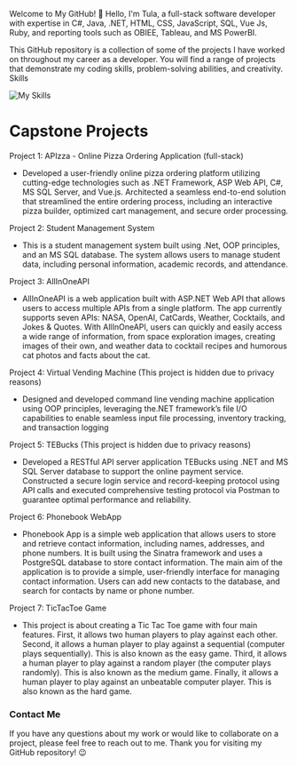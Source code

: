 Welcome to My GitHub!
👋 Hello, I'm Tula, a full-stack software developer with expertise in C#, Java, .NET, HTML, CSS, JavaScript, SQL, Vue Js, Ruby, and reporting tools such as OBIEE, Tableau, and MS PowerBI.

This GitHub repository is a collection of some of the projects I have worked on throughout my career as a developer. You will find a range of projects that demonstrate my coding skills, problem-solving abilities, and creativity.
Skills

![My Skills](https://skillicons.dev/icons?i=cs,dotnet,java,visualstudio,vscode,gitlab,html,css,vue,js,idea,ruby,postgres,postman,github)
# Capstone Projects

Project 1: APIzza - Online Pizza Ordering Application (full-stack)
* Developed a user-friendly online pizza ordering platform utilizing cutting-edge technologies such as .NET Framework, ASP Web API, C#, MS SQL Server, and Vue.js. Architected a seamless end-to-end solution that streamlined the entire ordering process, including an interactive pizza builder, optimized cart management, and secure order processing.


Project 2: Student Management System
* This is a student management system built using .Net, OOP principles, and an MS SQL database. The system allows users to manage student data, including personal information, academic records, and attendance.

Project 3: AllInOneAPI
* AllInOneAPI is a web application built with ASP.NET Web API that allows users to access multiple APIs from a single platform. The app currently supports seven APIs: NASA, OpenAI, CatCards, Weather, Cocktails, and Jokes & Quotes. With AllInOneAPI, users can quickly and easily access a wide range of information, from space exploration images, creating images of their own, and weather data to cocktail recipes and humorous cat photos and facts about the cat.
 
Project 4: Virtual Vending Machine (This project is hidden due to privacy reasons)
* Designed and developed command line vending machine application using OOP principles, leveraging the.NET framework’s file I/O capabilities to enable seamless input file processing, inventory tracking, and transaction logging

Project 5: TEBucks (This project is hidden due to privacy reasons)
* Developed a RESTful API server application TEBucks using .NET and MS SQL Server database to support the online payment service. Constructed a secure login service and record-keeping protocol using API calls and executed comprehensive testing protocol via Postman to guarantee optimal performance and reliability.

Project 6: Phonebook WebApp
* Phonebook App is a simple web application that allows users to store and retrieve contact information, including names, addresses, and phone numbers. It is built using the Sinatra framework and uses a PostgreSQL database to store contact information. The main aim of the application is to provide a simple, user-friendly interface for managing contact information. Users can add new contacts to the database, and search for contacts by name or phone number.

Project 7: TicTacToe Game
* This project is about creating a Tic Tac Toe game with four main features. First, it allows two human players to play against each other. Second, it allows a human player to play against a sequential (computer plays sequentially). This is also known as the easy game. Third, it allows a human player to play against a random player (the computer plays randomly). This is also known as the medium game. Finally, it allows a human player to play against an unbeatable computer player. This is also known as the hard game.
### Contact Me
If you have any questions about my work or would like to collaborate on a project, please feel free to reach out to me.
Thank you for visiting my GitHub repository! :wink:
